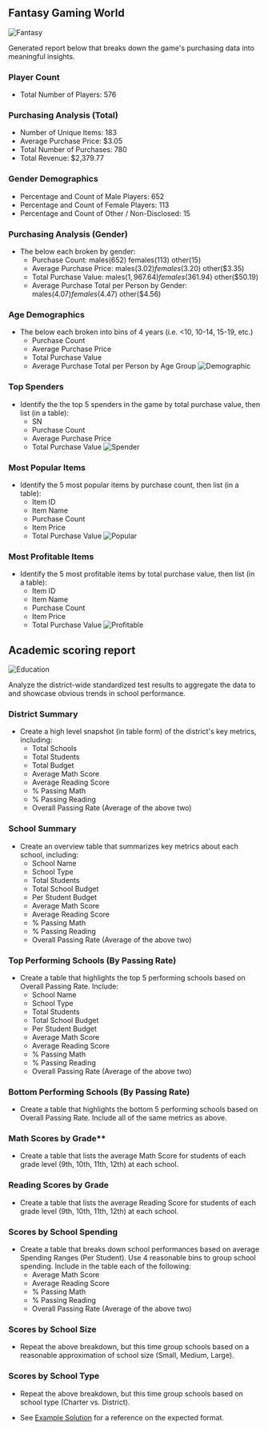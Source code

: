 ## Fantasy Gaming World

![Fantasy](Images/Fantasy.jpg)

Generated report below that breaks down the game's purchasing data into meaningful insights.

### Player Count
* Total Number of Players: 576

### Purchasing Analysis (Total)
* Number of Unique Items: 183
* Average Purchase Price: $3.05
* Total Number of Purchases: 780
* Total Revenue: $2,379.77

### Gender Demographics
* Percentage and Count of Male Players: 652
* Percentage and Count of Female Players: 113
* Percentage and Count of Other / Non-Disclosed: 15

### Purchasing Analysis (Gender)
* The below each broken by gender:
  * Purchase Count: males(652) females(113) other(15)
  * Average Purchase Price: males($3.02) females($3.20) other($3.35)
  * Total Purchase Value: males($1,967.64) females($361.94) other($50.19)
  * Average Purchase Total per Person by Gender: males($4.07) females($4.47) other($4.56)

### Age Demographics
* The below each broken into bins of 4 years (i.e. &lt;10, 10-14, 15-19, etc.)
  * Purchase Count
  * Average Purchase Price
  * Total Purchase Value
  * Average Purchase Total per Person by Age Group
  ![Demographic](Images/agegroups.PNG)

### Top Spenders
* Identify the the top 5 spenders in the game by total purchase value, then list (in a table):
  * SN
  * Purchase Count
  * Average Purchase Price
  * Total Purchase Value
  ![Spender](Images/topspender.PNG)

### Most Popular Items
* Identify the 5 most popular items by purchase count, then list (in a table):
  * Item ID
  * Item Name
  * Purchase Count
  * Item Price
  * Total Purchase Value
  ![Popular](Images/toppopuler.PNG)

### Most Profitable Items
* Identify the 5 most profitable items by total purchase value, then list (in a table):
  * Item ID
  * Item Name
  * Purchase Count
  * Item Price
  * Total Purchase Value
  ![Profitable](Images/topprofitableitem.PNG)


## Academic scoring report

![Education](Images/education.jpg)

Analyze the district-wide standardized test results to aggregate the data to and showcase obvious trends in school performance.

### District Summary

* Create a high level snapshot (in table form) of the district's key metrics, including:
  * Total Schools
  * Total Students
  * Total Budget
  * Average Math Score
  * Average Reading Score
  * % Passing Math
  * % Passing Reading
  * Overall Passing Rate (Average of the above two)

### School Summary

* Create an overview table that summarizes key metrics about each school, including:
  * School Name
  * School Type
  * Total Students
  * Total School Budget
  * Per Student Budget
  * Average Math Score
  * Average Reading Score
  * % Passing Math
  * % Passing Reading
  * Overall Passing Rate (Average of the above two)

### Top Performing Schools (By Passing Rate)

* Create a table that highlights the top 5 performing schools based on Overall Passing Rate. Include:
  * School Name
  * School Type
  * Total Students
  * Total School Budget
  * Per Student Budget
  * Average Math Score
  * Average Reading Score
  * % Passing Math
  * % Passing Reading
  * Overall Passing Rate (Average of the above two)

### Bottom Performing Schools (By Passing Rate)

* Create a table that highlights the bottom 5 performing schools based on Overall Passing Rate. Include all of the same metrics as above.

### Math Scores by Grade\*\*

* Create a table that lists the average Math Score for students of each grade level (9th, 10th, 11th, 12th) at each school.

### Reading Scores by Grade

* Create a table that lists the average Reading Score for students of each grade level (9th, 10th, 11th, 12th) at each school.

### Scores by School Spending

* Create a table that breaks down school performances based on average Spending Ranges (Per Student). Use 4 reasonable bins to group school spending. Include in the table each of the following:
  * Average Math Score
  * Average Reading Score
  * % Passing Math
  * % Passing Reading
  * Overall Passing Rate (Average of the above two)

### Scores by School Size

* Repeat the above breakdown, but this time group schools based on a reasonable approximation of school size (Small, Medium, Large).

### Scores by School Type

* Repeat the above breakdown, but this time group schools based on school type (Charter vs. District).

* See [Example Solution](PyCitySchools/PyCitySchools_starter.ipynb) for a reference on the expected format.

